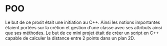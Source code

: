 # POO
Le but de ce prosit était une initiation au C++. 
Ainsi les notions importantes étaient portées sur la crétion et gestion d'une classe avec ses attributs ainsi que ses méthodes.
Le but de ce mini projet était de créer un script en C++ capable de calculer la distance entre 2 points dans un plan 2D.
